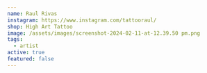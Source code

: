 ```yaml
---
name: Raul Rivas
instagram: https://www.instagram.com/tattooraul/
shop: High Art Tattoo
image: /assets/images/screenshot-2024-02-11-at-12.39.50 pm.png
tags:
  - artist
active: true
featured: false
---
```

